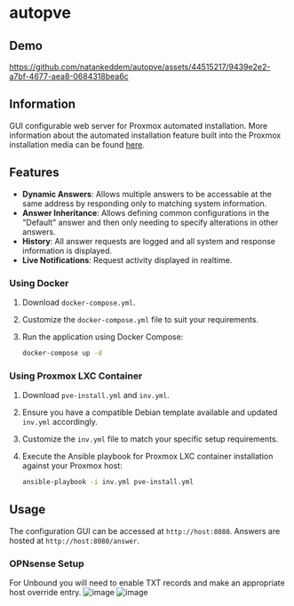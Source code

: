 # autopve

## Demo

https://github.com/natankeddem/autopve/assets/44515217/9439e2e2-a7bf-4677-aea8-0684318bea6c

## Information

GUI configurable web server for Proxmox automated installation. More information about the automated installation feature built into the Proxmox installation media can be found [here](https://pve.proxmox.com/wiki/Automated_Installation).

## Features

- **Dynamic Answers**: Allows multiple answers to be accessable at the same address by responding only to matching system information.
- **Answer Inheritance**: Allows defining common configurations in the "Default" answer and then only needing to specify alterations in other answers.
- **History**: All answer requests are logged and all system and response information is displayed.
- **Live Notifications**: Request activity displayed in realtime.

### Using Docker

1. Download `docker-compose.yml`.

2. Customize the `docker-compose.yml` file to suit your requirements.

3. Run the application using Docker Compose:

   ```bash
   docker-compose up -d
   ```

### Using Proxmox LXC Container

1. Download `pve-install.yml` and `inv.yml`.

2. Ensure you have a compatible Debian template available and updated `inv.yml` accordingly.

3. Customize the `inv.yml` file to match your specific setup requirements.

4. Execute the Ansible playbook for Proxmox LXC container installation against your Proxmox host:

   ```bash
   ansible-playbook -i inv.yml pve-install.yml
   ```

## Usage

The configuration GUI can be accessed at `http://host:8080`. Answers are hosted at `http://host:8080/answer`.

### OPNsense Setup

For Unbound you will need to enable TXT records and make an appropriate host override entry.
![image](https://github.com/natankeddem/autopve/assets/44515217/997f15b7-e46f-4320-9d19-23feffcb4fdc)
![image](https://github.com/natankeddem/autopve/assets/44515217/e680fff0-e8b0-4236-88e9-0cd45ce1088c)


